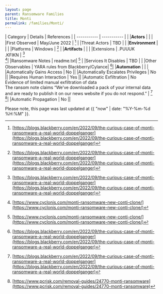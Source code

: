 ```yaml
---
layout: page
parent: Ransomware Families
title: Monti
permalink: /families/Monti/
---
```


| Category | Details | References | 
| ----------- | ----------- | | 
|**Actors** | | |
|First Observed | May/June 2022 | [^1] |
|Threat Actors | TBD | |
|**Environment** | | |
|Platforms | Windows | [^1] |
|**Artifacts** | | |
|Extensions | .PUUUK<br>.KFIKN | [^1]<br>[^2]|
|Ransomware Notes | readme.txt| [^2] |
|Services It Disables | TBD | |
|Other Observables | YARA rules from Blackberry/Cylance| [^1]|
|**Automation** | | |
|Automatically Gains Access | No ||
|Automatically Escalates Privileges | No ||
|Requires Human Interaction | Yes ||
|Automatic Exfiltration | No<br>Evidence of limited manual exfiltration of data<br>The ransom note claims “We've downloaded a pack of your internal data and are ready to publish it on our news website if you do not respond.”  | [^1]<br>[^4]|
|Automatic Propagation | No ||


[^1]: [https://blogs.blackberry.com/en/2022/09/the-curious-case-of-monti-ransomware-a-real-world-doppelganger](https://blogs.blackberry.com/en/2022/09/the-curious-case-of-monti-ransomware-a-real-world-doppelganger)
[^2]: [https://www.cyclonis.com/monti-ransomware-new-conti-clone/](https://www.cyclonis.com/monti-ransomware-new-conti-clone/)
[^3]: [https://www.hivepro.com/monti-ransomware-infiltrates-networks-via-the-well-known-log4shell/](https://www.hivepro.com/monti-ransomware-infiltrates-networks-via-the-well-known-log4shell/)
[^4]: [https://www.pcrisk.com/removal-guides/24770-monti-ransomware](https://www.pcrisk.com/removal-guides/24770-monti-ransomware)


Please note, this page was last updated at {{ "now" | date: "%Y-%m-%d %H:%M" }}.

